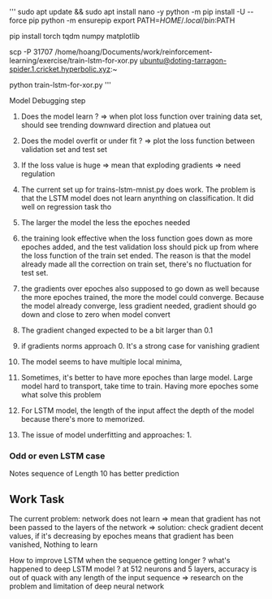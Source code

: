 
'''
sudo apt update && sudo apt install nano -y
python -m pip install -U --force pip
python -m ensurepip
export PATH=$HOME/.local/bin:$PATH

pip install torch tqdm numpy matplotlib

scp -P 31707 /home/hoang/Documents/work/reinforcement-learning/exercise/train-lstm-for-xor.py ubuntu@doting-tarragon-spider.1.cricket.hyperbolic.xyz:~


python train-lstm-for-xor.py
'''



Model Debugging step 
1. Does the model learn ? => when plot loss function over training data set, should see trending downward direction and platuea out
2. Does the model overfit or under fit ? => plot the loss function between validation set and test set
3. If the loss value is huge => mean that exploding gradients => need regulation


4. The current set up for trains-lstm-mnist.py does work. The problem is that the LSTM model does not learn anynthing on classification. It did well on regression task tho
5. The larger the model the less the epoches needed
6. the training look effective when the loss function goes down as more epoches added, and the test validation loss should pick up from where the loss function of the train set ended. The reason is that the model already made all the correction on train set, there's no fluctuation for test set.
7. the gradients over epoches also supposed to go down as well because the more epoches trained, the more the model could converge. Because the model already converge, less gradient needed, gradient should go down and close to zero when model convert
8. The gradient changed expected to be a bit larger than 0.1
9. if gradients norms approach 0. It's a strong case for vanishing gradient
10. The model seems to have multiple local minima, 
11. Sometimes, it's better to have more epoches than large model. Large model hard to transport, take time to train.
Having more epoches some what solve this problem
12. For LSTM model, the length of the input affect the depth of the model because there's more to memorized. 

13. The issue of model underfitting and approaches:
    1. 


### Odd or even LSTM case
Notes
sequence of Length 10 has better prediction

## Work Task

The current problem: network does not learn => mean that gradient has not been passed to the layers of the network
=> solution: check gradient decent values, if it's decreasing by epoches means that gradient has been vanished, Nothing to learn


How to improve LSTM when the sequence getting longer ?
what's happened to deep LSTM model ? at 512 neurons and 5 layers, accuracy is out of quack with any length of the input sequence => research on the problem and limitation of deep neural network


